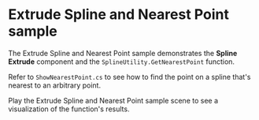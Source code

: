 # Extrude Spline and Nearest Point sample

The Extrude Spline and Nearest Point sample demonstrates the **Spline Extrude** component and the `SplineUtility.GetNearestPoint` function.

Refer to `ShowNearestPoint.cs` to see how to find the point on a spline that's nearest to an arbitrary point.

Play the Extrude Spline and Nearest Point sample scene to see a visualization of the function's results.

